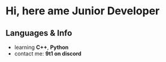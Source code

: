 <h1 align="left">Hi, here ame Junior Developer</h1>

<h2 align="left">Languages & Info</h2>
<ul dir="auto">
<li> learning <strong>C++</strong>, <strong>Python</strong></li>
<li>contact me: <strong>9t1 on discord</strong></li>
</ul>
<!--
**creep000/creep000** is a ✨ _special_ ✨ repository because its `README.md` (this file) appears on your GitHub profile.

Here are some ideas to get you started:

- 🔭 I’m currently working on ...
- 🌱 I’m currently learning ...
- 👯 I’m looking to collaborate on ...
- 🤔 I’m looking for help with ...
- 💬 Ask me about ...
- 📫 How to reach me: ...
- 😄 Pronouns: ...
- ⚡ Fun fact: ...
-->
